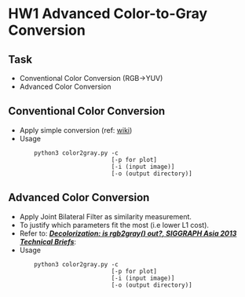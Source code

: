 # HW1 Advanced Color-to-Gray Conversion

## Task
* Conventional Color Conversion (RGB->YUV)
* Advanced Color Conversion

## Conventional Color Conversion
* Apply simple conversion (ref: [wiki](https://en.wikipedia.org/wiki/YUV))
* Usage
    ```
        python3 color2gray.py -c 
                              [-p for plot] 
                              [-i (input image)] 
                              [-o (output directory)]
    ```

## Advanced Color Conversion
* Apply Joint Bilateral Filter as similarity measurement.
* To justify which parameters fit the most (i.e lower L1 cost).
* Refer to: [***Decolorization: is rgb2gray() out?, SIGGRAPH Asia 2013 Technical Briefs***](https://ybsong00.github.io/siga13tb/siga13tb_final.pdf):
* Usage
    ```
        python3 color2gray.py -c 
                              [-p for plot] 
                              [-i (input image)] 
                              [-o (output directory)]
    ```
